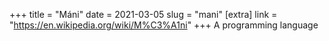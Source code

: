 +++
title = "Máni"
date = 2021-03-05
slug = "mani"
[extra]
link = "https://en.wikipedia.org/wiki/M%C3%A1ni"
+++
A programming language

